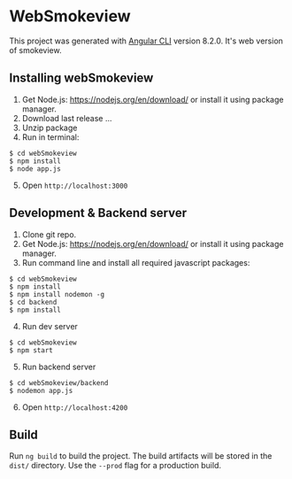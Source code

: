 # WebSmokeview

This project was generated with [Angular CLI](https://github.com/angular/angular-cli) version 8.2.0. It's web version of smokeview. 

## Installing webSmokeview
1. Get Node.js: https://nodejs.org/en/download/ or install it using package manager.
2. Download last release ...
3. Unzip package
4. Run in terminal:
```
$ cd webSmokeview
$ npm install
$ node app.js
```
5. Open ``http://localhost:3000``

## Development & Backend server
1. Clone git repo.
2. Get Node.js: https://nodejs.org/en/download/ or install it using package manager.
3. Run command line and install all required javascript packages:
```
$ cd webSmokeview
$ npm install
$ npm install nodemon -g
$ cd backend
$ npm install
```
4. Run dev server
```
$ cd webSmokeview
$ npm start
```
5. Run backend server
```
$ cd webSmokeview/backend
$ nodemon app.js
```
6. Open ``http://localhost:4200``

## Build

Run `ng build` to build the project. The build artifacts will be stored in the `dist/` directory. Use the `--prod` flag for a production build.

